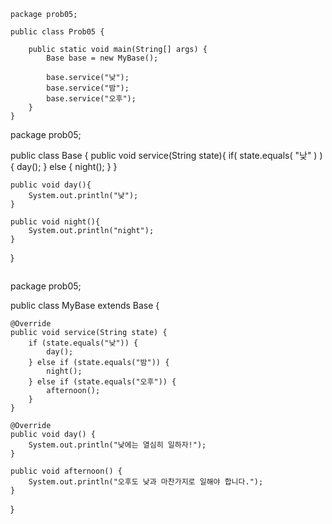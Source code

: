 ```
package prob05;

public class Prob05 {

	public static void main(String[] args) {
		Base base = new MyBase();

		base.service("낮");
		base.service("밤");
		base.service("오후"); 
	}
}

```
package prob05;

public class Base {
	public void service(String state){
		if( state.equals( "낮" ) ) {
			day();
		} else {
			night();
		}
	}
	
	public void day(){
		System.out.println("낮");
	}
	
	public void night(){
		System.out.println("night");
	}
}

```

```
package prob05;

public class MyBase extends Base {
	
	@Override
	public void service(String state) {
		if (state.equals("낮")) {
			day();
		} else if (state.equals("밤")) {
			night();
		} else if (state.equals("오후")) {
			afternoon();
		}
	}

	@Override
	public void day() {
		System.out.println("낮에는 열심히 일하자!");
	}

	public void afternoon() {
		System.out.println("오후도 낮과 마찬가지로 일해야 합니다.");
	}
}

```